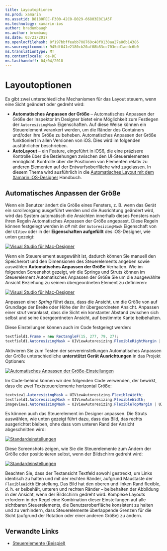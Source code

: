 ```yaml
---
title: Layoutoptionen
ms.prod: xamarin
ms.assetid: D8180FEC-F300-42C0-B029-66803E0C1A5F
ms.technology: xamarin-ios
author: bradumbaugh
ms.author: brumbaug
ms.date: 03/21/2017
ms.openlocfilehash: 8f197bbffeabb708769c48f0130aa27a86b14386
ms.sourcegitcommit: 945df041e2180cb20af08b83cc703ecd1aedc6b0
ms.translationtype: MT
ms.contentlocale: de-DE
ms.lasthandoff: 04/04/2018
---
```

# <a name="layout-options"></a>Layoutoptionen

Es gibt zwei unterschiedliche Mechanismen für das Layout steuern, wenn eine Sicht geändert oder gedreht wird:

-  **Automatisches Anpassen der Größe** – Automatisches Anpassen der Größe der Inspektor im Designer bietet eine Möglichkeit zum Festlegen der `AutoresizingMask` Eigenschaften. Auf diese Weise können ein Steuerelement verankert werden, um die Ränder des Containers und/oder ihre Größe zu beheben. Automatisches Anpassen der Größe funktioniert in allen Versionen von iOS. Dies wird im folgenden ausführlicher beschrieben.
-  **AutoLayout** – ein Feature, eingeführt in iOS6, die eine präzisere Kontrolle über die Beziehungen zwischen den UI-Steuerelementen ermöglicht. Kontrolle über die Positionen von Elementen relativ zu anderen Elementen auf der Entwurfsoberfläche wird zugelassen. In diesem Thema wird ausführlich in die [Automatisches Layout mit dem Xamarin iOS-Designer](~/ios/user-interface/designer/designer-auto-layout.md) Handbuch.


## <a name="autosizing"></a>Automatisches Anpassen der Größe

Wenn ein Benutzer ändert die Größe eines Fensters, z. B. wenn das Gerät ein scrollvorgang ausgeführt werden und die Ausrichtung geändert wird, wird das System automatisch die Ansichten innerhalb dieses Fensters nach ihren Regeln Automatisches Anpassen der Größe angepasst. Diese Regeln können festgelegt werden in c# mit der `AutoresizingMask` Eigenschaft von der `UIView` oder in der **Eigenschaften aufgefüllt** des iOS-Designer, wie unten gezeigt:

 [![](layout-options-images/image41.png "Visual Studio für Mac-Designer")](layout-options-images/image41.png#lightbox)

Wenn ein Steuerelement ausgewählt ist, dadurch können Sie manuell den Speicherort und den Dimensionen des Steuerelements angeben sowie auswählen **Automatisches Anpassen der Größe** Verhalten. Wie im folgenden Screenshot gezeigt, wir die Springs und Struts können im Steuerelement Automatisches Anpassen der Größe Sie um die ausgewählte Ansicht Beziehung zu seinem übergeordneten Element zu definieren:

 [![](layout-options-images/image42.png "Visual Studio für Mac-Designer")](layout-options-images/image42.png#lightbox)

Anpassen einer *Spring* führt dazu, dass die Ansicht, um die Größe von auf Grundlage der Breite oder Höhe der ihr übergeordneten Ansicht. Anpassen einer *strut* veranlasst, dass die Sicht ein konstanter Abstand zwischen sich selbst und seine übergeordneten Ansicht, auf bestimmte Kante beibehalten.

Diese Einstellungen können auch im Code festgelegt werden:

```csharp
textfield1.Frame = new RectangleF(15, 277, 79, 27);
textfield1.AutoresizingMask = UIViewAutoresizing.FlexibleRightMargin | UIViewAutoresizing.FlexibleBottomMargin;
```


Aktivieren Sie zum Testen der servereinstellungen Automatisches Anpassen der Größe unterschiedliche **unterstützt Gerät Ausrichtungen** in das Projekt Optionen:

 [![](layout-options-images/image43a.png "Automatisches Anpassen der Größe-Einstellungen")](layout-options-images/image43a.png#lightbox)

Im Code-behind können wir den folgenden Code verwenden, der bewirkt, dass die zwei Textsteuerelemente horizontal Größe:

```csharp
textview1.AutoresizingMask = UIViewAutoresizing.FlexibleWidth;
textfield1.AutoresizingMask = UIViewAutoresizing.FlexibleWidth;
imageview1.AutoresizingMask = UIViewAutoresizing.FlexibleTopMargin | UIViewAutoresizing.FlexibleLeftMargin;
```


Es können auch das Steuerelement im Designer anpassen. Die Struts auswählen, wie unten gezeigt führt dazu, dass das Bild, das rechts ausgerichtet bleiben, ohne dass vom unteren Rand der Ansicht abgeschnitten wird:

 [![](layout-options-images/autoresize.png "Standardeinstellungen")](layout-options-images/autoresize.png#lightbox)

Diese Screenshots zeigen, wie Sie die Steuerelemente zum Ändern der Größe oder positionieren selbst, wenn der Bildschirm gedreht wird:

 [![](layout-options-images/image44a.png "Standardeinstellungen")](layout-options-images/image44a.png#lightbox)

Beachten Sie, dass der Textansicht Textfeld sowohl gestreckt, um Links identisch zu halten und mit der rechten Ränder, aufgrund Maustaste der `FlexibleWidth` Einstellung. Das Bild hat den oberen und linken Rand flexible, d. h. er beibehält, unteren und rechten Ränder – beibehalten der Abbildung in der Ansicht, wenn der Bildschirm gedreht wird. Komplexe Layouts erfordern in der Regel eine Kombination dieser Einstellungen auf alle sichtbaren Steuerelements, die Benutzeroberfläche konsistent zu halten und zu verhindern, dass Steuerelemente überlappende Grenzen für die Sicht (aufgrund der Rotation oder einer anderen Größe) zu ändern.





## <a name="related-links"></a>Verwandte Links

- [Steuerelemente (Beispiel)](https://developer.xamarin.com/samples/Controls/)
